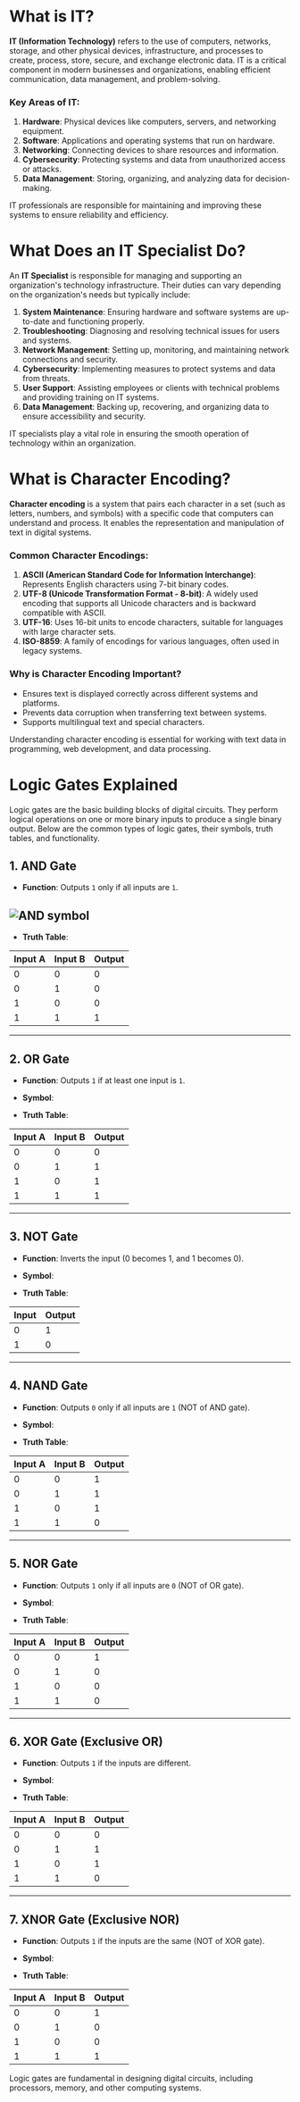 # What is IT?

**IT (Information Technology)** refers to the use of computers, networks, storage, and other physical devices, infrastructure, and processes to create, process, store, secure, and exchange electronic data. IT is a critical component in modern businesses and organizations, enabling efficient communication, data management, and problem-solving.

### Key Areas of IT:

1. **Hardware**: Physical devices like computers, servers, and networking equipment.
2. **Software**: Applications and operating systems that run on hardware.
3. **Networking**: Connecting devices to share resources and information.
4. **Cybersecurity**: Protecting systems and data from unauthorized access or attacks.
5. **Data Management**: Storing, organizing, and analyzing data for decision-making.

IT professionals are responsible for maintaining and improving these systems to ensure reliability and efficiency.

# What Does an IT Specialist Do?

An **IT Specialist** is responsible for managing and supporting an organization's technology infrastructure. Their duties can vary depending on the organization's needs but typically include:

1. **System Maintenance**: Ensuring hardware and software systems are up-to-date and functioning properly.
2. **Troubleshooting**: Diagnosing and resolving technical issues for users and systems.
3. **Network Management**: Setting up, monitoring, and maintaining network connections and security.
4. **Cybersecurity**: Implementing measures to protect systems and data from threats.
5. **User Support**: Assisting employees or clients with technical problems and providing training on IT systems.
6. **Data Management**: Backing up, recovering, and organizing data to ensure accessibility and security.

IT specialists play a vital role in ensuring the smooth operation of technology within an organization.

# What is Character Encoding?

**Character encoding** is a system that pairs each character in a set (such as letters, numbers, and symbols) with a specific code that computers can understand and process. It enables the representation and manipulation of text in digital systems.

### Common Character Encodings:

1. **ASCII (American Standard Code for Information Interchange)**: Represents English characters using 7-bit binary codes.
2. **UTF-8 (Unicode Transformation Format - 8-bit)**: A widely used encoding that supports all Unicode characters and is backward compatible with ASCII.
3. **UTF-16**: Uses 16-bit units to encode characters, suitable for languages with large character sets.
4. **ISO-8859**: A family of encodings for various languages, often used in legacy systems.

### Why is Character Encoding Important?

- Ensures text is displayed correctly across different systems and platforms.
- Prevents data corruption when transferring text between systems.
- Supports multilingual text and special characters.

Understanding character encoding is essential for working with text data in programming, web development, and data processing.

# Logic Gates Explained

Logic gates are the basic building blocks of digital circuits. They perform logical operations on one or more binary inputs to produce a single binary output. Below are the common types of logic gates, their symbols, truth tables, and functionality.

## 1. AND Gate

- **Function**: Outputs `1` only if all inputs are `1`.

## ![AND symbol](/images/AND.png)

- **Truth Table**:

| Input A | Input B | Output |
| ------- | ------- | ------ |
| 0       | 0       | 0      |
| 0       | 1       | 0      |
| 1       | 0       | 0      |
| 1       | 1       | 1      |

---

## 2. OR Gate

- **Function**: Outputs `1` if at least one input is `1`.
- **Symbol**:

- **Truth Table**:

| Input A | Input B | Output |
| ------- | ------- | ------ |
| 0       | 0       | 0      |
| 0       | 1       | 1      |
| 1       | 0       | 1      |
| 1       | 1       | 1      |

---

## 3. NOT Gate

- **Function**: Inverts the input (0 becomes 1, and 1 becomes 0).
- **Symbol**:

- **Truth Table**:

| Input | Output |
| ----- | ------ |
| 0     | 1      |
| 1     | 0      |

---

## 4. NAND Gate

- **Function**: Outputs `0` only if all inputs are `1` (NOT of AND gate).
- **Symbol**:

- **Truth Table**:

| Input A | Input B | Output |
| ------- | ------- | ------ |
| 0       | 0       | 1      |
| 0       | 1       | 1      |
| 1       | 0       | 1      |
| 1       | 1       | 0      |

---

## 5. NOR Gate

- **Function**: Outputs `1` only if all inputs are `0` (NOT of OR gate).
- **Symbol**:

- **Truth Table**:

| Input A | Input B | Output |
| ------- | ------- | ------ |
| 0       | 0       | 1      |
| 0       | 1       | 0      |
| 1       | 0       | 0      |
| 1       | 1       | 0      |

---

## 6. XOR Gate (Exclusive OR)

- **Function**: Outputs `1` if the inputs are different.
- **Symbol**:

- **Truth Table**:

| Input A | Input B | Output |
| ------- | ------- | ------ |
| 0       | 0       | 0      |
| 0       | 1       | 1      |
| 1       | 0       | 1      |
| 1       | 1       | 0      |

---

## 7. XNOR Gate (Exclusive NOR)

- **Function**: Outputs `1` if the inputs are the same (NOT of XOR gate).
- **Symbol**:

- **Truth Table**:

| Input A | Input B | Output |
| ------- | ------- | ------ |
| 0       | 0       | 1      |
| 0       | 1       | 0      |
| 1       | 0       | 0      |
| 1       | 1       | 1      |

Logic gates are fundamental in designing digital circuits, including processors, memory, and other computing systems.
